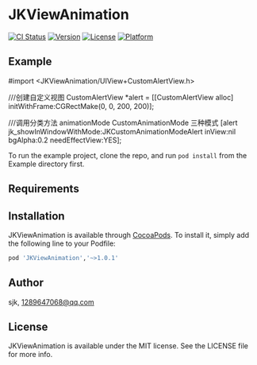 # JKViewAnimation

[![CI Status](http://img.shields.io/travis/aasdsjk/JKViewAnimation.svg?style=flat)](https://travis-ci.org/aasdsjk/JKViewAnimation)
[![Version](https://img.shields.io/cocoapods/v/JKViewAnimation.svg?style=flat)](http://cocoapods.org/pods/JKViewAnimation)
[![License](https://img.shields.io/cocoapods/l/JKViewAnimation.svg?style=flat)](http://cocoapods.org/pods/JKViewAnimation)
[![Platform](https://img.shields.io/cocoapods/p/JKViewAnimation.svg?style=flat)](http://cocoapods.org/pods/JKViewAnimation)

## Example
#import <JKViewAnimation/UIView+CustomAlertView.h>

///创建自定义视图
CustomAlertView *alert = [[CustomAlertView alloc] initWithFrame:CGRectMake(0, 0, 200, 200)];

///调用分类方法  animationMode CustomAnimationMode 三种模式
[alert jk_showInWindowWithMode:JKCustomAnimationModeAlert inView:nil bgAlpha:0.2 needEffectView:YES];

To run the example project, clone the repo, and run `pod install` from the Example directory first.

## Requirements

## Installation

JKViewAnimation is available through [CocoaPods](http://cocoapods.org). To install
it, simply add the following line to your Podfile:

```ruby
pod 'JKViewAnimation','~>1.0.1'
```

## Author

sjk, 1289647068@qq.com



## License

JKViewAnimation is available under the MIT license. See the LICENSE file for more info.
